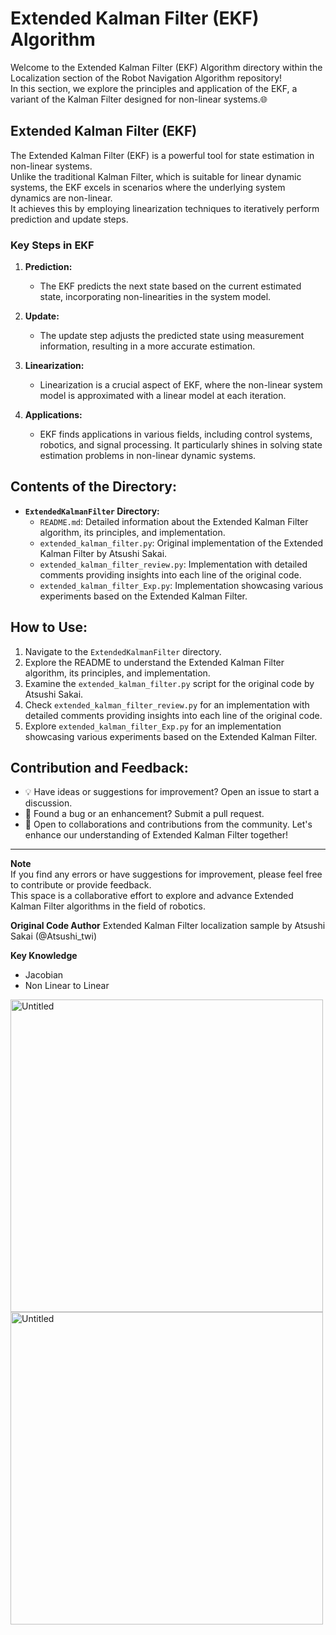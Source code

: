 # Extended Kalman Filter (EKF) Algorithm

Welcome to the Extended Kalman Filter (EKF) Algorithm directory within the Localization section of the Robot Navigation Algorithm repository!     
In this section, we explore the principles and application of the EKF, a variant of the Kalman Filter designed for non-linear systems.🌐

## Extended Kalman Filter (EKF)

The Extended Kalman Filter (EKF) is a powerful tool for state estimation in non-linear systems.    
Unlike the traditional Kalman Filter, which is suitable for linear dynamic systems, the EKF excels in scenarios where the underlying system dynamics are non-linear.   
It achieves this by employing linearization techniques to iteratively perform prediction and update steps.

### Key Steps in EKF

1. **Prediction:**
    - The EKF predicts the next state based on the current estimated state, incorporating non-linearities in the system model.
  
2. **Update:**
    - The update step adjusts the predicted state using measurement information, resulting in a more accurate estimation.
  
3. **Linearization:**
    - Linearization is a crucial aspect of EKF, where the non-linear system model is approximated with a linear model at each iteration.
  
4. **Applications:**
    - EKF finds applications in various fields, including control systems, robotics, and signal processing. It particularly shines in solving state estimation problems in non-linear dynamic systems.

## Contents of the Directory:

- **`ExtendedKalmanFilter` Directory:**
  - `README.md`: Detailed information about the Extended Kalman Filter algorithm, its principles, and implementation.
  - `extended_kalman_filter.py`: Original implementation of the Extended Kalman Filter by Atsushi Sakai.
  - `extended_kalman_filter_review.py`: Implementation with detailed comments providing insights into each line of the original code.
  - `extended_kalman_filter_Exp.py`: Implementation showcasing various experiments based on the Extended Kalman Filter.

## How to Use:

1. Navigate to the `ExtendedKalmanFilter` directory.
2. Explore the README to understand the Extended Kalman Filter algorithm, its principles, and implementation.
3. Examine the `extended_kalman_filter.py` script for the original code by Atsushi Sakai.
4. Check `extended_kalman_filter_review.py` for an implementation with detailed comments providing insights into each line of the original code.
5. Explore `extended_kalman_filter_Exp.py` for an implementation showcasing various experiments based on the Extended Kalman Filter.

## Contribution and Feedback:

- 💡 Have ideas or suggestions for improvement? Open an issue to start a discussion.
- 🐞 Found a bug or an enhancement? Submit a pull request.
- 🤝 Open to collaborations and contributions from the community. Let's enhance our understanding of Extended Kalman Filter together!

---

**Note**  
If you find any errors or have suggestions for improvement, please feel free to contribute or provide feedback.     
This space is a collaborative effort to explore and advance Extended Kalman Filter algorithms in the field of robotics.

**Original Code Author**
Extended Kalman Filter localization sample by Atsushi Sakai (@Atsushi_twi)

**Key Knowledge**
- Jacobian
- Non Linear to Linear
<img width="500" alt="Untitled" src="https://github.com/InseokJun/Robot-Navigation-Algorithm-Review/assets/153903563/84480295-ca75-41ca-86e5-d03c823e5400">
<img width="500" alt="Untitled" src="https://github.com/InseokJun/Robot-Navigation-Algorithm-Review/assets/153903563/e0bf8091-62ba-49d6-bda0-f4e7fa5e8e7e">

